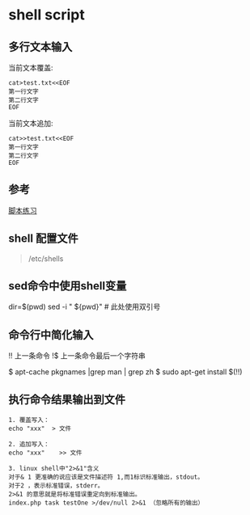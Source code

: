 # shell script
## 多行文本输入
当前文本覆盖:
```
cat>test.txt<<EOF
第一行文字
第二行文字
EOF
```

当前文本追加:
```
cat>>test.txt<<EOF
第一行文字
第二行文字
EOF
```
## 参考
[脚本练习](http://www.freeos.com/guides/lsst/)

## shell 配置文件
> /etc/shells

## sed命令中使用shell变量
dir=$(pwd)
sed -i " ${pwd}"  # 此处使用双引号

## 命令行中简化输入
!! 上一条命令
!$ 上一条命令最后一个字符串

$ apt-cache pkgnames |grep man | grep zh
$ sudo apt-get install $(!!)

## 执行命令结果输出到文件
```
1. 覆盖写入：
echo "xxx"  > 文件

2. 追加写入：
echo "xxx"    >> 文件

3. linux shell中"2>&1"含义
对于& 1 更准确的说应该是文件描述符 1,而1标识标准输出，stdout。
对于2 ，表示标准错误，stderr。
2>&1 的意思就是将标准错误重定向到标准输出。
index.php task testOne >/dev/null 2>&1 （忽略所有的输出）
```
